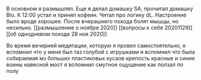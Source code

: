 В основном я размышлял. Еще я делал домашку SA, прочитал домашку Bio. К 12:00 устал и принял кофеин. Читал про логику dL. Настроение было вроде хорошее. После вчерашнего похода болят мышцы, но несильно.
[[размышление о ноябре 2020]]
[[вопросы к себе 20201129]]
[[об однодневом походе 28 ноя 2020]]

Во время вечерней медитации, которую я провел самостоятельно, 
    я вспомнил что у меня был таз голубой с игрушками
    я вспомнил что была собираемая мз больших пластиковых кусаов крепость
        красные и синие воины
        навесной мост
    я вспомнил смутное ощущение как ползал по полу